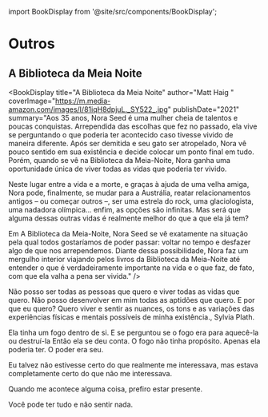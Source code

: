 import BookDisplay from '@site/src/components/BookDisplay';

# Outros

## A Biblioteca da Meia Noite

<BookDisplay 
  title="A Biblioteca da Meia Noite"
  author="Matt Haig "
  coverImage="https://m.media-amazon.com/images/I/81iqH8dpjuL._SY522_.jpg"
  publishDate="2021"
  summary="Aos 35 anos, Nora Seed é uma mulher cheia de talentos e poucas conquistas. Arrependida das escolhas que fez no passado, ela vive se perguntando o que poderia ter acontecido caso tivesse vivido de maneira diferente. Após ser demitida e seu gato ser atropelado, Nora vê pouco sentido em sua existência e decide colocar um ponto final em tudo. Porém, quando se vê na Biblioteca da Meia-Noite, Nora ganha uma oportunidade única de viver todas as vidas que poderia ter vivido.

Neste lugar entre a vida e a morte, e graças à ajuda de uma velha amiga, Nora pode, finalmente, se mudar para a Austrália, reatar relacionamentos antigos – ou começar outros –, ser uma estrela do rock, uma glaciologista, uma nadadora olímpica... enfim, as opções são infinitas. Mas será que alguma dessas outras vidas é realmente melhor do que a que ela já tem?

Em A Biblioteca da Meia-Noite, Nora Seed se vê exatamente na situação pela qual todos gostaríamos de poder passar: voltar no tempo e desfazer algo de que nos arrependemos. Diante dessa possibilidade, Nora faz um mergulho interior viajando pelos livros da Biblioteca da Meia-Noite até entender o que é verdadeiramente importante na vida e o que faz, de fato, com que ela valha a pena ser vivida."
/>

Não posso ser todas as pessoas que quero e viver todas as vidas que quero. Não posso desenvolver em mim todas as aptidões que quero. E por que eu quero? Quero viver e sentir as nuances, os tons e as variações das experiências físicas e mentais possíveis de minha existência., Sylvia Plath.

Ela tinha um fogo dentro de si.
E se perguntou se o fogo era para aquecê-la ou destruí-la
Então ela se deu conta.
O fogo não tinha propósito.
Apenas ela poderia ter.
O poder era seu.

Eu talvez não estivesse certo do que realmente me interessava, mas estava completamente certo do que não me interessava.

Quando me acontece alguma coisa, prefiro estar presente.

Você pode ter tudo e não sentir nada.